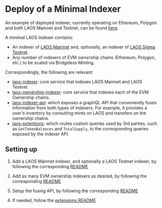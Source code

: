 # Deploy of a Minimal Indexer

An example of deployed indexer, currently operating on Ethereum, Polygon and both LAOS Mainnet and Testnet, can be found [here](https://indexers.laosnetwork.io/). 

A minimal LAOS Indexer contains:
* An indexer of [LAOS Mainnet](https://chainlist.org/chain/6283) and, optionally, an indexer of [LAOS Sigma Testnet](https://chainlist.org/chain/62850).
* Any number of indexers of EVM *ownership* chains (Ethereum, Polygon, etc.) to be scaled via Bridgeless Minting.

Correspondingly, the following are relevant:
- [laos-indexer](./laos-indexer): core service that indexes LAOS Mainnet and LAOS Testnet.
- [laos-ownership-indexer](./laos-ownership-indexer): core service that indexes each of the EVM Ownership chains.
- [laos-indexer-api](./laos-indexer-api): which exposes a graphQL API that conveniently fuses information from both types of indexers. For example, it provides a user's inventory by consulting mints on LAOS and transfers on the ownership chains.
- [laos-extentions](./laos-extentions): which routes custom queries used by 3rd parties, such as `GetTokenBalances` and `TotalSupply`, to the corresponding queries exposed by the indexer API.

## Setting up

1. Add a LAOS Mainnet indexer, and optionally a LAOS Testnet indexer, by following the corresponding [README](./laos-indexer/README.md) 

2. Add as many EVM ownership indexers as desired, by following the corresponding [README](./laos-ownership-indexer/README.md) 

3. Setup the fusing API, by following the corresponding [README](./laos-indexer-api/README.md) 

4. If needed, follow the [extensions README](./laos-extentions/README.md) 
